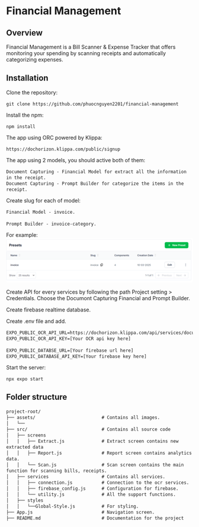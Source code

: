 # Financial Management

## Overview

Financial Management is a Bill Scanner & Expense Tracker that offers monitoring your spending by scanning receipts and automatically categorizing expenses. 

## Installation

Clone the repository:

    git clone https://github.com/phuocnguyen2201/financial-management

Install the npm:

    npm install

The app using ORC powered by Klippa:

    https://dochorizon.klippa.com/public/signup

The app using 2 models, you should active both of them:

    Document Capturing - Financial Model for extract all the information in the receipt.
    Document Capturing - Prompt Builder for categorize the items in the receipt.

Create slug for each of model:

    Financial Model - invoice.
    
    Prompt Builder - invoice-category.

For example:
![Financial model's slug](/assets/financial-model-slug.PNG)

Create API for every services by following the path Project setting > Credentials. Choose the Documont Capturing Financial and Prompt Builder.

Create firebase realtime database.

Create .env file and add.

    EXPO_PUBLIC_OCR_API_URL=https://dochorizon.klippa.com/api/services/document_capturing/v1
    EXPO_PUBLIC_OCR_API_KEY=[Your OCR api key here]

    EXPO_PUBLIC_DATABSE_URL=[Your firebase url here]
    EXPO_PUBLIC_DATABASE_API_KEY=[Your firebase key here]


Start the server:

    npx expo start


## Folder structure
```
project-root/
├── assets/                         # Contains all images.
│   └── 
├── src/                            # Contains all source code
│   ├── screens
│   |   ├── Extract.js              # Extract screen contains new extracted data 
│   │   ├── Report.js               # Report screen contains analytics data.
│   │   └── Scan.js                 # Scan screen contains the main function for scanning bills, receipts.
│   ├── services                    # Contains all services.
│   │   ├── connection.js           # Connection to the ocr services.
│   │   ├── firebase_config.js      # Configuration for firebase.
│   │   └── utility.js              # All the support functions.
│   ├── styles
│   │   └──Global-Style.js          # For styling.
├── App.js                          # Navigation screen.
├── README.md                       # Documentation for the project
```

